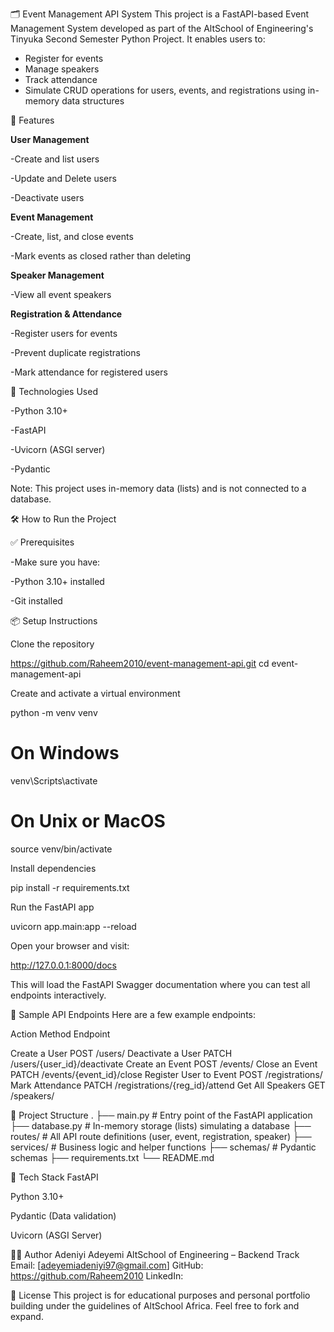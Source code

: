 🗂️ Event Management API System
This project is a FastAPI-based Event Management System developed as part of the AltSchool of Engineering's Tinyuka Second Semester Python Project. It enables users to:
- Register for events
- Manage speakers
- Track attendance
- Simulate CRUD operations for users, events, and registrations using in-memory data structures


🚀 Features

**User Management**

-Create and list users

-Update and Delete users

-Deactivate users 

**Event Management**

-Create, list, and close events

-Mark events as closed rather than deleting

**Speaker Management**

-View all event speakers

**Registration & Attendance**

-Register users for events

-Prevent duplicate registrations

-Mark attendance for registered users


🧾 Technologies Used

-Python 3.10+

-FastAPI

-Uvicorn (ASGI server)

-Pydantic

Note: This project uses in-memory data (lists) and is not connected to a database.


🛠️ How to Run the Project

✅ Prerequisites

-Make sure you have:

-Python 3.10+ installed

-Git installed


📦 Setup Instructions

Clone the repository

https://github.com/Raheem2010/event-management-api.git
cd event-management-api

Create and activate a virtual environment

python -m venv venv
# On Windows
venv\Scripts\activate
# On Unix or MacOS
source venv/bin/activate

Install dependencies

pip install -r requirements.txt

Run the FastAPI app

uvicorn app.main:app --reload

Open your browser and visit:

http://127.0.0.1:8000/docs

This will load the FastAPI Swagger documentation where you can test all endpoints interactively.


🧪 Sample API Endpoints
Here are a few example endpoints:

Action	                Method	Endpoint

Create a User	          POST     /users/
Deactivate a User       PATCH	   /users/{user_id}/deactivate
Create an Event	        POST	   /events/
Close an Event	        PATCH	   /events/{event_id}/close
Register User to Event	POST	   /registrations/
Mark Attendance 	      PATCH	   /registrations/{reg_id}/attend
Get All Speakers	      GET	     /speakers/


📂 Project Structure
.
├── main.py              # Entry point of the FastAPI application
├── database.py          # In-memory storage (lists) simulating a database
├── routes/              # All API route definitions (user, event, registration, speaker)
├── services/            # Business logic and helper functions
├── schemas/             # Pydantic schemas
├── requirements.txt
└── README.md


🧠 Tech Stack
FastAPI

Python 3.10+

Pydantic (Data validation)

Uvicorn (ASGI Server)


🙋‍♂️ Author
Adeniyi Adeyemi
AltSchool of Engineering – Backend Track
Email: [adeyemiadeniyi97@gmail.com]
GitHub: https://github.com/Raheem2010
LinkedIn:


📎 License
This project is for educational purposes and personal portfolio building under the guidelines of AltSchool Africa. Feel free to fork and expand.
